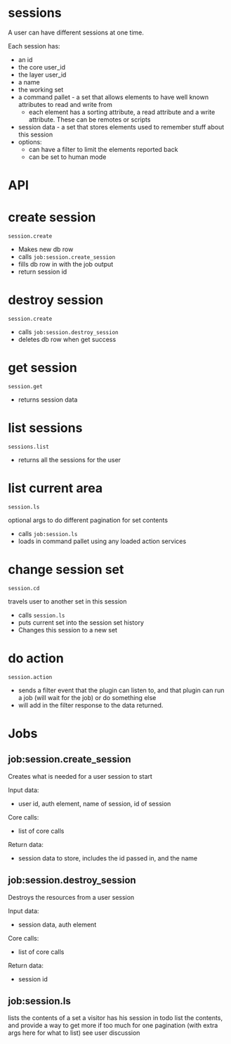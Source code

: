 # sessions

A user can have different sessions at one time. 

Each session has:
* an id
* the core user_id
* the layer user_id
* a name
* the working set
* a command pallet - a set that allows elements to have well known attributes to read and write from
  * each element has a sorting attribute, a read attribute and a write attribute. These can be remotes or scripts 
* session data - a set that stores elements used to remember stuff about this session
* options: 
  * can have a filter to limit the elements reported back
  * can be set to human mode

# API

# create session
    session.create
* Makes new db row 
* calls `job:session.create_session`
* fills db row in with the job output
* return session id

# destroy  session
    session.create
* calls `job:session.destroy_session`
* deletes db row when get success

# get session
    session.get
* returns session data

# list sessions
    sessions.list
* returns all the sessions for the user

# list current area
    session.ls
optional args to do different pagination for set contents
* calls `job:session.ls`
* loads in command pallet using any loaded action services


# change session set
    session.cd
travels user to another set in this session
* calls `session.ls`
* puts current set into the session set history
* Changes this session to a new set



# do action
    session.action
* sends a filter event that the plugin can listen to, and that plugin can run a job (will wait for the job) or do something else
* will add in the filter response to the data returned. 


# Jobs

## job:session.create_session

Creates what is needed for a user session to start

Input data:
* user id, auth element, name of session, id of session

Core calls:
* list of core calls

Return data:
* session data to store, includes the id passed in, and the name


## job:session.destroy_session
Destroys the resources from a user session

Input data:
* session data, auth element

Core calls:
* list of core calls

Return data:
* session id


## job:session.ls

lists the contents of a set a visitor has his session in
todo list the contents, and provide a way to get more if too much for one pagination (with extra args here for what to list)
see user discussion

